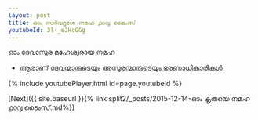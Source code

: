 ```yaml
---
layout: post
title: ഓം സർവദൃശേ നമഹ ൧൦൮ ടൈംസ്
youtubeId: 3l-_eJHcGGg
---
```

 
 
 ഓം ദേവാസുര മഹേശ്വരായ നമഹ 
 
 -  ആരാണ് ദേവന്മാരുടെയും അസുരന്മാരുടെയും ഭരണാധികാരികൾ 
 
  
 
  
 
 
 
 
 
 


{% include youtubePlayer.html id=page.youtubeId %}
 
[Next]({{ site.baseurl }}{% link  split2/_posts/2015-12-14-ഓം കൃതയെ നമഹ ൧൦൮ ടൈംസ്.md%})
 
